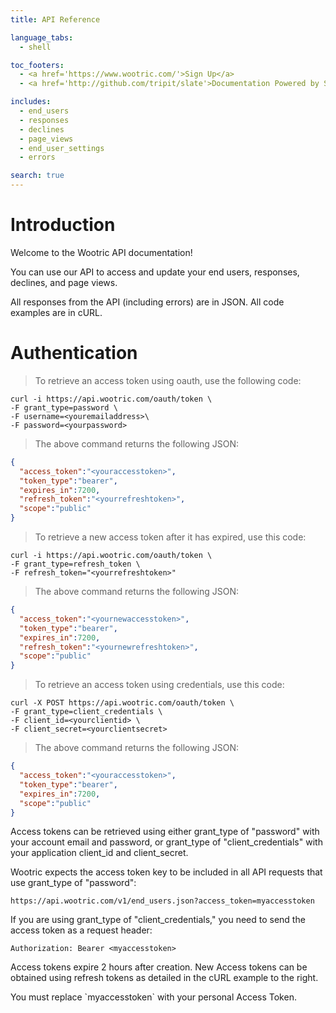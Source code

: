```yaml
---
title: API Reference

language_tabs:
  - shell

toc_footers:
  - <a href='https://www.wootric.com/'>Sign Up</a>
  - <a href='http://github.com/tripit/slate'>Documentation Powered by Slate</a>

includes:
  - end_users
  - responses
  - declines
  - page_views
  - end_user_settings
  - errors

search: true
---
```


# Introduction

Welcome to the Wootric API documentation!

You can use our API to access and update your end users, responses, declines, and page views.

All responses from the API (including errors) are in JSON. All code examples are in cURL.

# Authentication
> To retrieve an access token using oauth, use the following code:

```shell
curl -i https://api.wootric.com/oauth/token \
-F grant_type=password \
-F username=<youremailaddress>\
-F password=<yourpassword>
```

> The above command returns the following JSON:

```json
{
  "access_token":"<youraccesstoken>",
  "token_type":"bearer",
  "expires_in":7200,
  "refresh_token":"<yourrefreshtoken>",
  "scope":"public"
}
```
> To retrieve a new access token after it has expired, use this code:

```shell
curl -i https://api.wootric.com/oauth/token \
-F grant_type=refresh_token \
-F refresh_token="<yourrefreshtoken>"
```

> The above command returns the following JSON:

```json
{
  "access_token":"<yournewaccesstoken>",
  "token_type":"bearer",
  "expires_in":7200,
  "refresh_token":"<yournewrefreshtoken>",
  "scope":"public"
}
```

> To retrieve an access token using credentials, use this code:

```shell
curl -X POST https://api.wootric.com/oauth/token \
-F grant_type=client_credentials \
-F client_id=<yourclientid> \
-F client_secret=<yourclientsecret>
```

> The above command returns the following JSON:

```json
{
  "access_token":"<youraccesstoken>",
  "token_type":"bearer",
  "expires_in":7200,
  "scope":"public"  
}
```

Access tokens can be retrieved using either grant_type of "password" with your account email and password, or grant_type of "client_credentials" with your application client_id and client_secret.

Wootric expects the access token key to be included in all API requests that use grant_type of "password":

`https://api.wootric.com/v1/end_users.json?access_token=myaccesstoken`

If you are using grant_type of "client_credentials," you need to send the access token as a request header:

`Authorization: Bearer <myaccesstoken>`

Access tokens expire 2 hours after creation. New Access tokens can be obtained using refresh tokens as detailed in the cURL example to the right.

<aside class="notice">
You must replace `myaccesstoken` with your personal Access Token.
</aside>